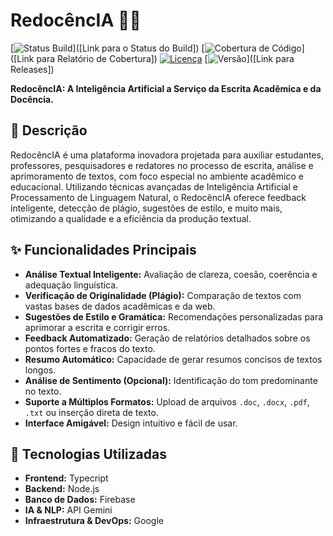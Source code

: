 # RedocêncIA 📝🤖

[![Status Build](https://img.shields.io/badge/build-passing-brightgreen?style=flat-square)]([Link para o Status do Build])
[![Cobertura de Código](https://img.shields.io/badge/coverage-85%25-yellowgreen?style=flat-square)]([Link para Relatório de Cobertura])
[![Licença](https://img.shields.io/badge/license-MIT-blue?style=flat-square)](LICENSE)
[![Versão](https://img.shields.io/badge/version-1.0.0-blueviolet?style=flat-square)]([Link para Releases])

**RedocêncIA: A Inteligência Artificial a Serviço da Escrita Acadêmica e da Docência.**

## 📄 Descrição

RedocêncIA é uma plataforma inovadora projetada para auxiliar estudantes, professores, pesquisadores e redatores no processo de escrita, análise e aprimoramento de textos, com foco especial no ambiente acadêmico e educacional. Utilizando técnicas avançadas de Inteligência Artificial e Processamento de Linguagem Natural, o RedocêncIA oferece feedback inteligente, detecção de plágio, sugestões de estilo, e muito mais, otimizando a qualidade e a eficiência da produção textual.

## ✨ Funcionalidades Principais

* **Análise Textual Inteligente:** Avaliação de clareza, coesão, coerência e adequação linguística.
* **Verificação de Originalidade (Plágio):** Comparação de textos com vastas bases de dados acadêmicas e da web.
* **Sugestões de Estilo e Gramática:** Recomendações personalizadas para aprimorar a escrita e corrigir erros.
* **Feedback Automatizado:** Geração de relatórios detalhados sobre os pontos fortes e fracos do texto.
* **Resumo Automático:** Capacidade de gerar resumos concisos de textos longos.
* **Análise de Sentimento (Opcional):** Identificação do tom predominante no texto.
* **Suporte a Múltiplos Formatos:** Upload de arquivos `.doc`, `.docx`, `.pdf`, `.txt` ou inserção direta de texto.
* **Interface Amigável:** Design intuitivo e fácil de usar.

## 🚀 Tecnologias Utilizadas

* **Frontend:** Typecript
* **Backend:** Node.js
* **Banco de Dados:** Firebase
* **IA & NLP:** API Gemini
* **Infraestrutura & DevOps:** Google
